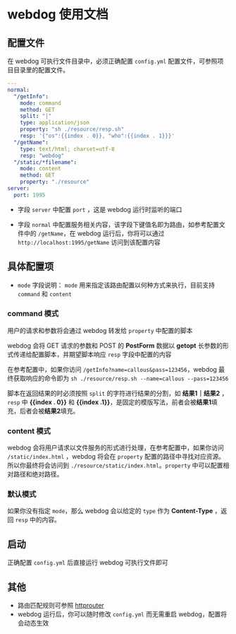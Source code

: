 # webdog 使用文档

## 配置文件
在 webdog 可执行文件目录中，必须正确配置 `config.yml` 配置文件，可参照项目目录里的配置文件。

```yaml
---
normal:
  "/getInfo":
    mode: command
    method: GET
    split: "|"
    type: application/json
    property: "sh ./resource/resp.sh"
    resp: '{"os":{{index . 0}}, "who":{{index . 1}}}'
  "/getName":
    type: text/html; charset=utf-8
    resp: "webdog"
  "/static/*filename":
    mode: content
    method: GET
    property: "./resource"
server:
  port: 1995
```
- 字段 `server` 中配置 `port` ，这是 webdog 运行时监听的端口

- 字段 `normal` 中配置服务相关内容，该字段下键值名即为路由，如参考配置文件中的 `/getName`，在 webdog 运行后，你将可以通过 `http://localhost:1995/getName` 访问到该配置内容

## 具体配置项

- `mode` 字段说明：
`mode` 用来指定该路由配置以何种方式来执行，目前支持 `command` 和 `content`

### command 模式
用户的请求和参数将会通过 webdog 转发给 `property` 中配置的脚本

webdog 会将 GET 请求的参数和 POST 的 **PostForm** 数据以 **getopt** 长参数的形式传递给配置脚本，并期望脚本响应 `resp` 字段中配置的内容

在参考配置中，如果你访问 `/getInfo?name=callous&pass=123456`，webdog 最终获取响应的命令即为 `sh ./resource/resp.sh --name=callous --pass=123456`

脚本在返回结果的时必须按照 `split` 的字符进行结果的分割，如 **结果1｜结果2** ，`resp` 中 **{{index . 0}}** 和 **{{index .1}}**，是固定的模版写法，前者会被**结果1**填充，后者会被**结果2**填充。

### content 模式
webdog 会将用户请求以文件服务的形式进行处理，在参考配置中，如果你访问 `/static/index.html` ，webdog 将会在 `property` 配置的路径中寻找对应资源。所以你最终将会访问到 `./resource/static/index.html`。`property` 中可以配置相对路径和绝对路径。

### 默认模式
如果你没有指定 `mode`，那么 webdog 会以给定的 `type` 作为 **Content-Type** ，返回 `resp` 中的内容。

## 启动
正确配置 `config.yml` 后直接运行 webdog 可执行文件即可

## 其他
- 路由匹配规则可参照 [httprouter](https://github.com/julienschmidt/httprouter)
- webdog 运行后，你可以随时修改 `config.yml` 而无需重启 webdog，配置将会动态生效